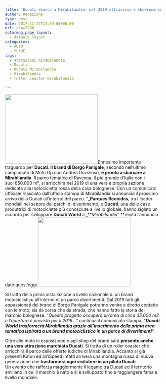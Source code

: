 ```yaml
---
title: 'Ducati sbarca a Mirabilandia: nel 2019 attrazioni e showroom sul brand di Borgo Panigale'
author: Redazione
type: post
date: 2017-11-27T14:49:00+00:00
url: /?p=7238
colormag_page_layout:
  - default_layout
categories:
  - AUTO
  - SLIDE
tags:
  - attrazioni mirabilandia
  - Ducati
  - Ducati Mirabilandia
  - Mirabilandia
  - roller coaster mirabilandia

---
```

<img decoding="async" loading="lazy" class="size-medium wp-image-7241 alignleft" src="https://progressonline.it/wp-content/uploads/2017/11/1024px-Mirabilandia_13-300x225.jpg" alt="" width="300" height="225" />Ennesimo importante traguardo per **Ducati**. **Il brand di Borgo Panigale**, secondo nell&#8217;ultimo campionato di Moto Gp con Andrea Dovizioso, **è pronto a sbarcare a Mirabilandia**. Il parco tematico di Ravenna, il più grande d&#8217;Italia con i suoi 850.000 m², si arricchirà nel 2019 di una vera e propria sezione dedicata alla motocicletta rossa della casa bolognese. Con un comunicato ufficiale rilasciato dall&#8217;ufficio stampa di Mirabilandia si annuncia il prossimo arrivo della Ducati all&#8217;interno del parco. &#8220;_**Parques Reunidos**, tra i leader mondiali nel settore dei parchi di divertimento, e **Ducati**, una delle case produttrici di motociclette più conosciute a livello globale, hanno siglato un accordo per sviluppare **Ducati World** a _**_Mirabilandia_&#8221; **recita l&#8217;annuncio dato quest&#8217;oggi.<img decoding="async" loading="lazy" class="alignnone size-medium wp-image-7239 alignright" src="https://progressonline.it/wp-content/uploads/2017/11/Ispeed_Mirabilandia_01-300x225.jpg" alt="" width="300" height="225" />

Si tratta della prima installazione a livello nazionale di un brand motociclistico all&#8217;interno di un parco divertimenti. Dal 2019 tutti gli appassionati del brand di Borgo Panigale potranno venire a diretto contatto con le moto, sia da corsa che da strada, che hanno fatto la storia del marchio bolognese. &#8220;_Questo progetto occuperà un’area di circa 35.000 m2 e l’apertura è prevista per il 2019&#8230;_&#8221; continua il comunicato stampa, &#8220;_**Ducati World trasformerà Mirabilandia grazie all’inserimento della prima area tematica ispirata a un brand motociclistico in un parco di divertimenti**_&#8220;.

Oltre alle moto in esposizione e agli shop del brand sarà **presente anche una vera attrazione marchiata Ducati**. Si tratta di un roller coaster che arricchirà il parco delle offerte ludiche di Mirabilandia. Accanto ai già presenti Katun ed all&#8217;iSpeed infatti arriverà una montagna russa di nuova generazione che **trasformerà ogni visitatore in un pilota Ducati**.  
Un evento che rafforza maggiormente il legame tra Ducati ed il territorio emiliano in cui il marchio è nato e si è sviluppato fino a raggiungere fama a livello mondiale.